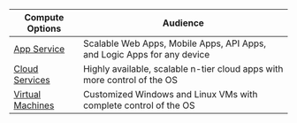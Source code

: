 
| Compute Options | Audience |
| --- | --- |
| [App Service](../articles/app-service-web/app-service-web-overview.md) |Scalable Web Apps, Mobile Apps, API Apps, and Logic Apps for any device |
| [Cloud Services](../articles/cloud-services/cloud-services-choose-me.md) |Highly available, scalable n-tier cloud apps with more control of the OS |
| [Virtual Machines](../articles/virtual-machines/virtual-machines-windows-about.md) |Customized Windows and Linux VMs with complete control of the OS |

[lnk_app]: ../articles/app-service-web/app-service-web-overview.md
[lnk_vm]: ../articles/virtual-machines/virtual-machines-windows-about.md
[lnk_cloud]: ../articles/cloud-services/cloud-services-choose-me.md